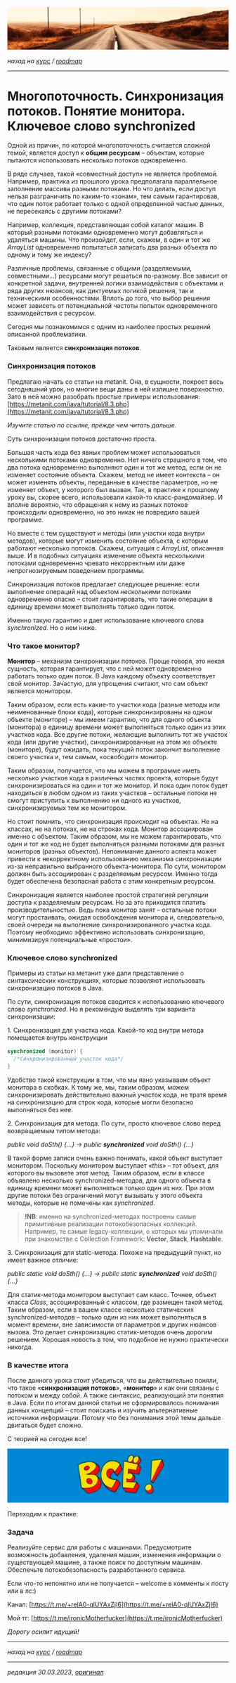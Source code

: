 ![](../../common_files/header.png)

*назад на [курс](../../course.md) / [roadmap](../../roadmap.md)*

***

   

Многопоточность. Синхронизация потоков. Понятие монитора. Ключевое слово synchronized
=====================================================================================

Одной из причин, по которой многопоточность считается сложной темой, является доступ к **общим ресурсам** – объектам, которые пытаются использовать несколько потоков одновременно.

В ряде случаев, такой «совместный доступ» не является проблемой. Например, практика из прошлого урока предполагала параллельное заполнение массива разными потоками. Но что делать, если доступ нельзя разграничить по каким-то «зонам», тем самым гарантировав, что один поток работает только с одной определенной частью данных, не пересекаясь с другими потоками?

Например, коллекция, представляющая собой каталог машин. В который разными потоками одновременно могут добавляться и удаляться машины. Что произойдет, если, скажем, в один и тот же _ArrayList_ одновременно попытаться записать два разных объекта по одному и тому же индексу?

Различные проблемы, связанные с общими (разделяемыми, совместными…) ресурсами могут решаться по-разному. Все зависит от конкретной задачи, внутренней логики взаимодействия с объектами и ряда других нюансов, как диктуемых логикой решения, так и техническими особенностями. Вплоть до того, что выбор решения может зависеть от потенциальной частоты попыток одновременного взаимодействия с ресурсом.

Сегодня мы познакомимся с одним из наиболее простых решений описанной проблематики.

Таковым является **синхронизация потоков**.

### Синхронизация потоков

Предлагаю начать со статьи на metanit. Она, в сущности, покроет весь сегодняшний урок, но многие вещи даны в ней излишне поверхностно. Зато в ней можно разобрать простые примеры использования: [https://metanit.com/java/tutorial/8.3.php](https://metanit.com/java/tutorial/8.3.php)

_Изучите статью по ссылке, прежде чем читать дальше._

Суть синхронизации потоков достаточно проста.

Большая часть кода без явных проблем может использоваться несколькими потоками одновременно. Нет ничего страшного в том, что два потока одновременно выполняют один и тот же метод, если он не изменяет состояние объекта. Скажем, метод не имеет контекста – он может изменять объекты, переданные в качестве параметров, но не изменяет объект, у которого был вызван. Так, в практике к прошлому уроку вы, скорее всего, использовали какой-то класс-рандомайзер. И вполне вероятно, что обращения к нему из разных потоков происходили одновременно, но это никак не повредило вашей программе.

Но вместе с тем существуют и методы (или участки кода внутри методов), которые могут изменить состояние объекта, с которым работают несколько потоков. Скажем, ситуация с _ArrayList_, описанная выше. И в подобных ситуациях изменение объекта несколькими потоками одновременно чревато некорректным или даже непрогнозируемым поведением программы.

Синхронизация потоков предлагает следующее решение: если выполнение операций над объектом несколькими потоками одновременно опасно – стоит гарантировать, что такие операции в единицу времени может выполнять только один поток.

Именно такую гарантию и дает использование ключевого слова _synchronized_. Но о нем ниже.

### Что такое монитор?

**Монитор** – механизм синхронизации потоков. Проще говоря, это некая сущность, которая гарантирует, что с ней может одновременно работать только один поток. В Java каждому объекту соответствует свой монитор. Зачастую, для упрощения считают, что сам объект является монитором.

Таким образом, если есть какие-то участки кода (разные методы или неименованные блоки кода), которые синхронизированы на одном объекте (мониторе) – мы имеем гарантию, что для одного объекта (монитора) в единицу времени может выполняться только один из этих участков кода. Все другие потоки, желающие выполнить тот же участок кода (или другие участки), синхронизированные на этом же объекте (мониторе), будут ожидать, пока текущий поток закончит выполнение своего участка и, тем самым, «освободит» монитор.

Таким образом, получается, что мы можем в программе иметь несколько участков кода в различных частях проекта, которые будут синхронизироваться на один и тот же монитор. И пока один поток будет находиться в любом одном из таких участков – остальные потоки не смогут приступить к выполнению ни одного из участков, синхронизируемых тем же монитором.

Но стоит помнить, что синхронизация происходит на объектах. Не на классах, не на потоках, не на строках кода. Монитор ассоциирован именно с объектом. Таким образом, мы не можем гарантировать, что один и тот же код не будет выполняться разными потоками для разных мониторов (разных объектов). Непонимание данного аспекта может привести к некорректному использованию механизма синхронизации из-за неправильно выбранного объекта-монитора. По сути, монитором должен быть ассоциирован с разделяемым ресурсом. Именно тогда будет обеспечена безопасная работа с этим конкретным ресурсом.

Синхронизация является наиболее простой стратегией регуляции доступа к разделяемым ресурсам. Но за это приходится платить производительностью. Ведь пока монитор занят – остальные потоки могут простаивать, ожидая освобождения монитора и, следовательно, своей очереди на выполнение синхронизированного участка кода. Поэтому необходимо эффективно использовать синхронизацию, минимизируя потенциальные «простои».

### Ключевое слово synchronized

Примеры из статьи на метанит уже дали представление о синтаксических конструкциях, которые позволяют использовать синхронизацию потоков в Java.

По сути, синхронизация потоков сводится к использованию ключевого слово _synchronized_. Но я рекомендую выделять три варианта синхронизации:

1\. Синхронизация для участка кода. Какой-то код внутри метода помещается внутрь конструкции

```java
synchronized (monitor) { 
  /*Синхронизированный участок кода*/ 
}
```

Удобство такой конструкции в том, что мы явно указываем объект монитора в скобках. К тому же, мы, таким образом, можем синхронизировать действительно важный участок кода, не тратя время на синхронизацию для строк кода, которые могли безопасно выполняться без нее.

2\. Синхронизация для метода. По сути, просто ключевое слово перед возвращаемым типом метода:

_public void doSth() {...} -> public_ **_synchronized_** _void doSth() {...}_

В такой форме записи очень важно понимать, какой объект выступает монитором. Поскольку монитором выступает «_this_» – тот объект, для которого вы вызовете этот метод. Таким образом, если в классе объявлено несколько synchronized-методов, для одного объекта в единицу времени может выполняться только один из них. При этом другие потоки без ограничений могут вызывать у этого объекта методы, которые не помечены как _synchronized_.

> **!NB**: именно на synchronized-методах построены самые примитивные реализации потокобезопасных коллекций. Например, те самые legacy-коллекции, о которых мы упоминали при знакомстве с Collection Framework: **Vector**, **Stack**, **Hashtable**.

3\. Синхронизация для static-метода. Похоже на предыдущий пункт, но имеет важное отличие:

_public static void doSth() {...} -> public static_ **_synchronized_** _void doSth() {...}_

Для статик-метода монитором выступает сам класс. Точнее, объект класса _Class_, ассоциированный с классом, где размещен такой метод. Таким образом, если в вашем классе несколько статических synchronized-методов – только один из них может выполняться в момент времени, вне зависимости от параметров и других нюансов вызова. Это делает синхронизацию статик-методов очень дорогим решением. Хорошая новость в том, что подобное не нужно практически никогда.

### В качестве итога

После данного урока стоит убедиться, что вы действительно поняли, что такое «**синхронизация потоков**», «**монитор**» и как они связаны с потоком и между собой. А также синтаксис, реализующий эти понятия в Java. Если по итогам данной статьи не сформировалось понимания данных концепций – стоит поискать и изучить альтернативные источники информации. Потому что без понимания этой темы дальше двигаться будет сложно.

С теорией на сегодня все!

![](../../common_files/footer.png)

Переходим к практике:

### Задача

Реализуйте сервис для работы с машинами. Предусмотрите возможность добавления, удаления машин, изменения информации о существующей машине, а также поиск по доступным машинам. Обеспечьте потокобезопасность разработанного сервиса.

Если что-то непонятно или не получается – welcome в комменты к посту или в лс:)

Канал: [https://t.me/+relA0-qlUYAxZjI6](https://t.me/+relA0-qlUYAxZjI6)

Мой тг: [https://t.me/ironicMotherfucker](https://t.me/ironicMotherfucker)

_Дорогу осилит идущий!_

***

*назад на [курс](../../course.md) / [roadmap](../../roadmap.md)*

***

_редакция 30.03.2023_, [_оригинал_](https://telegra.ph/Mnogopotochnost-Sinhronizaciya-potokov-Ponyatie-monitora-Klyuchevoe-slovo-synchronized-03-30)